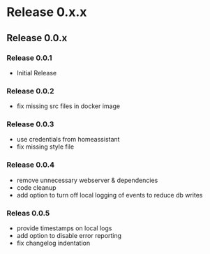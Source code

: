 # Release 0.x.x

## Release 0.0.x

### Release 0.0.1

- Initial Release

### Release 0.0.2

- fix missing src files in docker image

### Release 0.0.3

- use credentials from homeassistant
- fix missing style file

### Release 0.0.4

- remove unnecessary webserver & dependencies
- code cleanup
- add option to turn off local logging of events to reduce db writes

### Releas 0.0.5

- provide timestamps on local logs
- add option to disable error reporting
- fix changelog indentation
